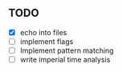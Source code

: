 
## TODO
<!-- echo into files is a shell thing not cliu thing-->
<!-- nothing to do here but i tick anyways -->
- [x] echo into files
- [ ] implement flags
- [ ] Implement pattern matching 
- [ ] write imperial time analysis
